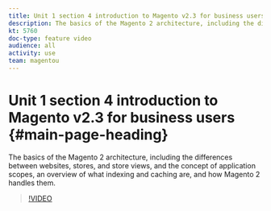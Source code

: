 ```yaml
---
title: Unit 1 section 4 introduction to Magento v2.3 for business users
description: The basics of the Magento 2 architecture, including the differences between websites, stores, and store views, and the concept of application scopes, an overview of what indexing and caching are, and how Magento 2 handles them.
kt: 5760
doc-type: feature video
audience: all
activity: use
team: magentou
---
```


# Unit 1 section 4 introduction to Magento v2.3 for business users {#main-page-heading}

The basics of the Magento 2 architecture, including the differences between websites, stores, and store views, and the concept of application scopes, an overview of what indexing and caching are, and how Magento 2 handles them.

>[!VIDEO](https://video.tv.adobe.com/v/35945)